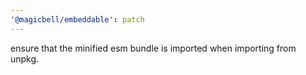 ```yaml
---
'@magicbell/embeddable': patch
---
```


ensure that the minified esm bundle is imported when importing from unpkg.
